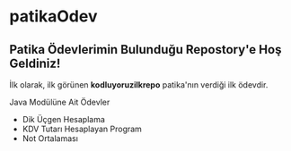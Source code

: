 # patikaOdev
## Patika Ödevlerimin Bulunduğu Repostory'e Hoş Geldiniz!

İlk olarak, ilk görünen **kodluyoruzilkrepo** patika'nın verdiği ilk ödevdir.

Java Modülüne Ait Ödevler
- Dik Üçgen Hesaplama
- KDV Tutarı Hesaplayan Program
- Not Ortalaması
